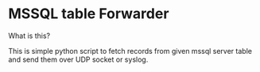 # MSSQL table Forwarder

What is this?

This is simple python script to fetch records from given mssql server table and send them over UDP socket or syslog.